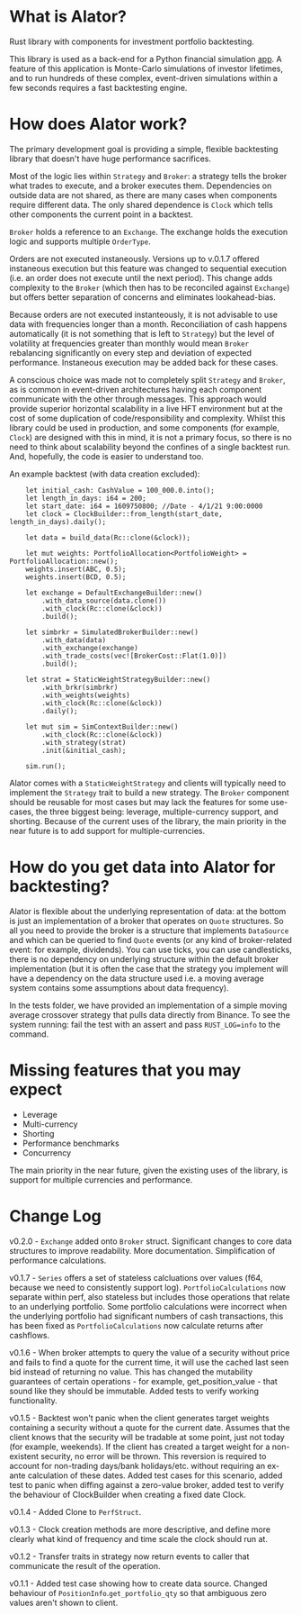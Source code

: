 # What is Alator?

Rust library with components for investment portfolio backtesting.

This library is used as a back-end for a Python financial simulation [app](https://pytho.uk). A feature of this application is Monte-Carlo simulations of investor lifetimes, and to run hundreds of these complex, event-driven simulations within a few seconds requires a fast backtesting engine.

# How does Alator work?

The primary development goal is providing a simple, flexible backtesting library that doesn't have huge performance sacrifices.

Most of the logic lies within `Strategy` and `Broker`: a strategy tells the broker what trades to execute, and a broker executes them. Dependencies on outside data are not shared, as there are many cases when components require different data. The only shared dependence is `Clock` which tells other components the current point in a backtest.

`Broker` holds a reference to an `Exchange`. The exchange holds the execution logic and supports multiple `OrderType`. 

Orders are not executed instaneously. Versions up to v.0.1.7 offered instaneous execution but this feature was changed to sequential execution (i.e. an order does not execute until the next period). This change adds complexity to the `Broker` (which then has to be reconciled against `Exchange`) but offers better separation of concerns and eliminates lookahead-bias.

Because orders are not executed instanteously, it is not advisable to use data with frequencies longer than a month. Reconciliation of cash happens automatically (it is not something that is left to `Strategy`) but the level of volatility at frequencies greater than monthly would mean `Broker` rebalancing significantly on every step and deviation of expected performance. Instaneous execution may be added back for these cases.

A conscious choice was made not to completely split `Strategy` and `Broker`, as is common in event-driven architectures having each component communicate with the other through messages. This approach would provide superior horizontal scalability in a live HFT environment but at the cost of some duplication of code/responsibility and complexity. Whilst this library could be used in production, and some components (for example, `Clock`) are designed with this in mind, it is not a primary focus, so there is no need to think about scalability beyond the confines of a single backtest run. And, hopefully, the code is easier to understand too.

An example backtest (with data creation excluded):

```
    let initial_cash: CashValue = 100_000.0.into();
    let length_in_days: i64 = 200;
    let start_date: i64 = 1609750800; //Date - 4/1/21 9:00:0000
    let clock = ClockBuilder::from_length(start_date, length_in_days).daily();

    let data = build_data(Rc::clone(&clock));

    let mut weights: PortfolioAllocation<PortfolioWeight> = PortfolioAllocation::new();
    weights.insert(ABC, 0.5);
    weights.insert(BCD, 0.5);

    let exchange = DefaultExchangeBuilder::new()
        .with_data_source(data.clone())
        .with_clock(Rc::clone(&clock))
        .build();

    let simbrkr = SimulatedBrokerBuilder::new()
        .with_data(data)
        .with_exchange(exchange)
        .with_trade_costs(vec![BrokerCost::Flat(1.0)])
        .build();

    let strat = StaticWeightStrategyBuilder::new()
        .with_brkr(simbrkr)
        .with_weights(weights)
        .with_clock(Rc::clone(&clock))
        .daily();

    let mut sim = SimContextBuilder::new()
        .with_clock(Rc::clone(&clock))
        .with_strategy(strat)
        .init(&initial_cash);

    sim.run();
```
Alator comes with a `StaticWeightStrategy` and clients will typically need to implement the `Strategy` trait to build a new strategy. The `Broker` component should be reusable for most cases but may lack the features for some use-cases, the three biggest being: leverage, multiple-currency support, and shorting. Because of the current uses of the library, the main priority in the near future is to add support for multiple-currencies.

# How do you get data into Alator for backtesting?

Alator is flexible about the underlying representation of data: at the bottom is just an implementation of a broker that operates on `Quote` structures. So all you need to provide the broker is a structure that implements `DataSource` and which can be queried to find `Quote` events (or any kind of broker-related event: for example, dividends). You can use ticks, you can use candlesticks, there is no dependency on underlying structure within the default broker implementation (but it is often the case that the strategy you implement will have a dependency on the data structure used i.e. a moving average system contains some assumptions about data frequency).

In the tests folder, we have provided an implementation of a simple moving average crossover strategy that pulls data directly from Binance. To see the system running: fail the test with an assert and pass `RUST_LOG=info` to the command.

# Missing features that you may expect

* Leverage
* Multi-currency
* Shorting 
* Performance benchmarks
* Concurrency

The main priority in the near future, given the existing uses of the library, is support for multiple currencies and performance.

# Change Log

v0.2.0 - `Exchange` added onto `Broker` struct. Significant changes to core data structures to improve readability. More documentation. Simplification of performance calculations.

v0.1.7 - `Series` offers a set of stateless calcluations over values (f64, because we need to consistently support log). `PortfolioCalculations` now separate within perf, also stateless but includes those operations that relate to an underlying portfolio. Some portfolio calculations were incorrect when the underlying portfolio had significant numbers of cash transactions, this has been fixed as `PortfolioCalculations` now calculate returns after cashflows.

v0.1.6 - When broker attempts to query the value of a security without price and fails to find a quote for the current time, it will use the cached last seen bid instead of returning no value. This has changed the mutability guarantees of certain operations - for example, get_position_value - that sound like they should be immutable. Added tests to verify working functionality.

v0.1.5 - Backtest won't panic when the client generates target weights containing a security without a quote for the current date. Assumes that the client knows that the security will be tradable at some point, just not today (for example, weekends). If the client has created a target weight for a non-existent security, no error will be thrown. This reversion is required to account for non-trading days/bank holidays/etc. without requiring an ex-ante calculation of these dates. Added test cases for this scenario, added test to panic when diffing against a zero-value broker, added test to verify the behaviour of ClockBuilder when creating a fixed date Clock.

v0.1.4 - Added Clone to `PerfStruct`.

v0.1.3 - Clock creation methods are more descriptive, and define more clearly what kind of frequency and time scale the clock should run at.

v0.1.2 - Transfer traits in strategy now return events to caller that communicate the result of the operation.

v0.1.1 - Added test case showing how to create data source. Changed behaviour of `PositionInfo`.`get_portfolio_qty` so that ambiguous zero values aren't shown to client. 
